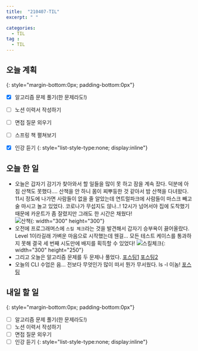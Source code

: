 ```yaml
---
title:  "210407-TIL"
excerpt: " "

categories: 
  - TIL
tag : 
  - TIL
---
```




## 오늘 계획
{: style="margin-bottom:0px; padding-bottom:0px"}

- [X] 알고리즘 문제 풀기(한 문제라도!)
- [ ] 노션 이력서 작성하기
- [ ] 면접 질문 외우기
- [ ] 스프링 책 펼쳐보기
- [X] 인강 듣기
{: style="list-style-type:none; display:inline"}


## 오늘 한 일

- 오늘은 갑자기 감기가 찾아와서 할 일들을 많이 못 하고 잠을 계속 잤다. 덕분에 아침 산책도 못했다.... 산책을 안 하니 몸이 찌뿌둥한 것 같아서 밤 산책을 다녀왔다. 11시 정도에 나가면 사람들이 없을 줄 알았는데 연트럴파크에 사람들이 마스크 빼고 술 마시고 놀고 있었다. 코로나가 무섭지도 않나..! 12시가 넘어서야 집에 도착했기 때문에 카운트가 좀 잘렸지만 그래도 한 시간은 채웠다! <br> ![산책](https://user-images.githubusercontent.com/70805241/113945723-e065db80-9841-11eb-8ad2-5639ff30b3ab.png){: width="300" height="300"}
- 오전에 프로그래머스에 `스킬 체크`라는 것을 발견해서 갑자기 승부욕이 끓어올랐다. Level 1이라길래 가벼운 마음으로 시작했는데 웬걸... 모든 테스트 케이스를 통과하지 못해 결국 세 번째 시도만에 배지를 획득할 수 있었다! ![스킬체크](https://user-images.githubusercontent.com/70805241/113945731-e6f45300-9841-11eb-9cbf-7f270d8f7c87.JPG){: width="300" height="250"}
- 그리고 오늘은 알고리즘 문제를 두 문제나 풀었다. [포스팅1](https://techhan.github.io/algorithm/programmers-02/)  [포스팅2](https://techhan.github.io/algorithm/programmers-03/)
- 오늘의 CLI 수업은 음... 전보다 무엇인가 많이 떠서 뭔가 무서웠다. ls -l 이놈! [포스팅](http://127.0.0.1:4000/etc/cli-03/)

## 내일 할 일
{: style="margin-bottom:0px; padding-bottom:0px"}

- [ ] 알고리즘 문제 풀기(한 문제라도!)
- [ ] 노션 이력서 작성하기
- [ ] 면접 질문 외우기
- [ ] 인강 듣기
{: style="list-style-type:none; display:inline"}